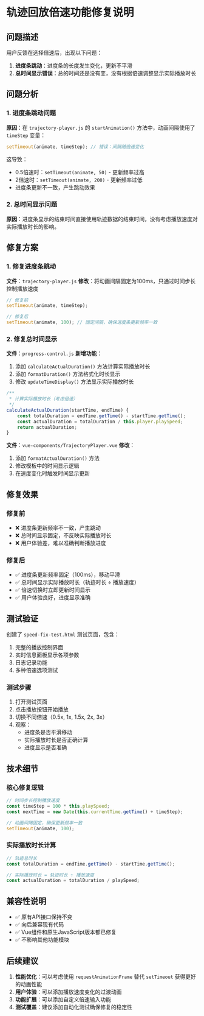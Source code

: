 # 轨迹回放倍速功能修复说明

## 问题描述

用户反馈在选择倍速后，出现以下问题：
1. **进度条跳动**：进度条的长度发生变化，更新不平滑
2. **总时间显示错误**：总的时间还是没有变，没有根据倍速调整显示实际播放时长

## 问题分析

### 1. 进度条跳动问题
**原因**：在 `trajectory-player.js` 的 `startAnimation()` 方法中，动画间隔使用了 `timeStep` 变量：
```javascript
setTimeout(animate, timeStep); // 错误：间隔随倍速变化
```

这导致：
- 0.5倍速时：`setTimeout(animate, 50)` - 更新频率过高
- 2倍速时：`setTimeout(animate, 200)` - 更新频率过低
- 进度条更新不一致，产生跳动效果

### 2. 总时间显示问题
**原因**：进度条显示的结束时间直接使用轨迹数据的结束时间，没有考虑播放速度对实际播放时长的影响。

## 修复方案

### 1. 修复进度条跳动
**文件**：`trajectory-player.js`
**修改**：将动画间隔固定为100ms，只通过时间步长控制播放速度

```javascript
// 修复前
setTimeout(animate, timeStep);

// 修复后  
setTimeout(animate, 100); // 固定间隔，确保进度条更新频率一致
```

### 2. 修复总时间显示
**文件**：`progress-control.js`
**新增功能**：
1. 添加 `calculateActualDuration()` 方法计算实际播放时长
2. 添加 `formatDuration()` 方法格式化时长显示
3. 修改 `updateTimeDisplay()` 方法显示实际播放时长

```javascript
/**
 * 计算实际播放时长（考虑倍速）
 */
calculateActualDuration(startTime, endTime) {
    const totalDuration = endTime.getTime() - startTime.getTime();
    const actualDuration = totalDuration / this.player.playSpeed;
    return actualDuration;
}
```

**文件**：`vue-components/TrajectoryPlayer.vue`
**修改**：
1. 添加 `formatActualDuration()` 方法
2. 修改模板中的时间显示逻辑
3. 在速度变化时触发时间显示更新

## 修复效果

### 修复前
- ❌ 进度条更新频率不一致，产生跳动
- ❌ 总时间显示固定，不反映实际播放时长
- ❌ 用户体验差，难以准确判断播放进度

### 修复后
- ✅ 进度条更新频率固定（100ms），移动平滑
- ✅ 总时间显示实际播放时长（轨迹时长 ÷ 播放速度）
- ✅ 倍速切换时立即更新时间显示
- ✅ 用户体验良好，进度显示准确

## 测试验证

创建了 `speed-fix-test.html` 测试页面，包含：
1. 完整的播放控制界面
2. 实时信息面板显示各项参数
3. 日志记录功能
4. 多种倍速选项测试

### 测试步骤
1. 打开测试页面
2. 点击播放按钮开始播放
3. 切换不同倍速（0.5x, 1x, 1.5x, 2x, 3x）
4. 观察：
   - 进度条是否平滑移动
   - 实际播放时长是否正确计算
   - 进度显示是否准确

## 技术细节

### 核心修复逻辑
```javascript
// 时间步长控制播放速度
const timeStep = 100 * this.playSpeed;
const nextTime = new Date(this.currentTime.getTime() + timeStep);

// 动画间隔固定，确保更新频率一致
setTimeout(animate, 100);
```

### 实际播放时长计算
```javascript
// 轨迹总时长
const totalDuration = endTime.getTime() - startTime.getTime();

// 实际播放时长 = 轨迹时长 ÷ 播放速度
const actualDuration = totalDuration / playSpeed;
```

## 兼容性说明

- ✅ 原有API接口保持不变
- ✅ 向后兼容现有代码
- ✅ Vue组件和原生JavaScript版本都已修复
- ✅ 不影响其他功能模块

## 后续建议

1. **性能优化**：可以考虑使用 `requestAnimationFrame` 替代 `setTimeout` 获得更好的动画性能
2. **用户体验**：可以添加播放速度变化的过渡动画
3. **功能扩展**：可以添加自定义倍速输入功能
4. **测试覆盖**：建议添加自动化测试确保修复的稳定性
